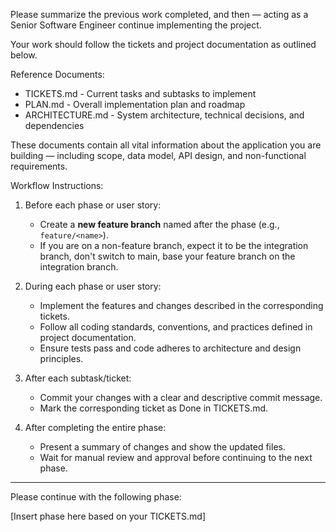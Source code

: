 Please summarize the previous work completed, and then — acting as a Senior Software Engineer continue implementing the project.

Your work should follow the tickets and project documentation as outlined below.

Reference Documents:

- TICKETS.md - Current tasks and subtasks to implement  
- PLAN.md - Overall implementation plan and roadmap  
- ARCHITECTURE.md - System architecture, technical decisions, and dependencies  

These documents contain all vital information about the application you are building — including scope, data model, API design, and non-functional requirements.

Workflow Instructions:

1. Before each phase or user story:
   - Create a **new feature branch** named after the phase (e.g., `feature/<name>`).
   - If you are on a non-feature branch, expect it to be the integration branch, don't switch to main, base your feature branch on the integration branch.

2. During each phase or user story:
   - Implement the features and changes described in the corresponding tickets.
   - Follow all coding standards, conventions, and practices defined in project documentation.
   - Ensure tests pass and code adheres to architecture and design principles.

3. After each subtask/ticket:
   - Commit your changes with a clear and descriptive commit message.
   - Mark the corresponding ticket as Done in TICKETS.md.

4. After completing the entire phase:
   - Present a summary of changes and show the updated files.
   - Wait for manual review and approval before continuing to the next phase.

---

Please continue with the following phase:

[Insert phase here based on your TICKETS.md]